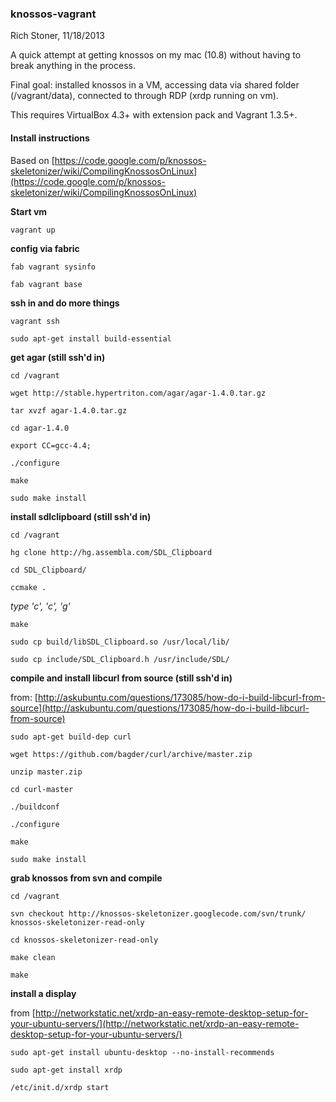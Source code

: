 ### knossos-vagrant

Rich Stoner, 11/18/2013

A quick attempt at getting knossos on my mac (10.8) without having to break anything in the process. 

Final goal: installed knossos in a VM, accessing data via shared folder (/vagrant/data), connected to through RDP (xrdp running on vm).

This requires VirtualBox 4.3+ with extension pack and Vagrant 1.3.5+.

#### Install instructions

Based on [https://code.google.com/p/knossos-skeletonizer/wiki/CompilingKnossosOnLinux](https://code.google.com/p/knossos-skeletonizer/wiki/CompilingKnossosOnLinux)

**Start vm**

	vagrant up
	
**config via fabric**

	fab vagrant sysinfo
	
	fab vagrant base
	

**ssh in and do more things**

	vagrant ssh
	
	sudo apt-get install build-essential
	

**get agar (still ssh'd in)**

	cd /vagrant
	
	wget http://stable.hypertriton.com/agar/agar-1.4.0.tar.gz
	
	tar xvzf agar-1.4.0.tar.gz
	
	cd agar-1.4.0
	
	export CC=gcc-4.4;
	
	./configure
	
	make
	
	sudo make install
	

**install sdlclipboard (still ssh'd in)**

	cd /vagrant

	hg clone http://hg.assembla.com/SDL_Clipboard
	 
	cd SDL_Clipboard/
	 
	ccmake .

*type 'c', 'c', 'g'*

	make
	
	sudo cp build/libSDL_Clipboard.so /usr/local/lib/
	
	sudo cp include/SDL_Clipboard.h /usr/include/SDL/
	 
**compile and install libcurl from source (still ssh'd in)**

from: [http://askubuntu.com/questions/173085/how-do-i-build-libcurl-from-source](http://askubuntu.com/questions/173085/how-do-i-build-libcurl-from-source)

	sudo apt-get build-dep curl
	
	wget https://github.com/bagder/curl/archive/master.zip
	
	unzip master.zip

	cd curl-master
	
	./buildconf
	
	./configure

	make
	
	sudo make install
	 

**grab knossos from svn and compile**

	cd /vagrant
	
	svn checkout http://knossos-skeletonizer.googlecode.com/svn/trunk/ knossos-skeletonizer-read-only
	
	cd knossos-skeletonizer-read-only
	
	make clean
	
	make
	


**install a display**

from [http://networkstatic.net/xrdp-an-easy-remote-desktop-setup-for-your-ubuntu-servers/](http://networkstatic.net/xrdp-an-easy-remote-desktop-setup-for-your-ubuntu-servers/)

	sudo apt-get install ubuntu-desktop --no-install-recommends

	sudo apt-get install xrdp

	/etc/init.d/xrdp start





	
	
